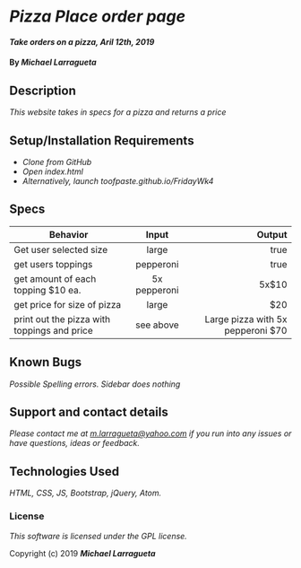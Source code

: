 # _Pizza Place order page_

#### _Take orders on a pizza, Aril 12th, 2019_

#### By _**Michael Larragueta**_

## Description

_This website takes in specs for a pizza and returns a price_

## Setup/Installation Requirements

* _Clone from GitHub_
* _Open index.html_
* _Alternatively, launch toofpaste.github.io/FridayWk4_

## Specs

| Behavior | Input | Output |
| ------------- |:-------------:| -----:|
| Get user selected size | large | true |
| get users toppings | pepperoni | true |
| get amount of each topping $10 ea. | 5x pepperoni | 5x$10 |
| get price for size of pizza | large | $20 |
| print out the pizza with toppings and price | see above | Large pizza with 5x pepperoni $70 | 

## Known Bugs

_Possible Spelling errors. Sidebar does nothing_

## Support and contact details

_Please contact me at m.larragueta@yahoo.com if you run into any issues or have questions, ideas or feedback._

## Technologies Used

_HTML, CSS, JS, Bootstrap, jQuery, Atom._

### License

*This software is licensed under the GPL license.*

Copyright (c) 2019 **_Michael Larragueta_**
